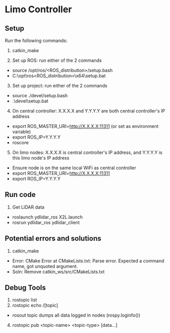 # Limo Controller

## Setup
Run the following commands:
1) catkin_make  

2) Set up ROS: run either of the 2 commands
* source /opt/ros/<ROS_distribution>/setup.bash  
* C:\opt\ros\<ROS_distribution>\x64\setup.bat  

3) Set up project: run either of the 2 commands
* source ./devel/setup.bash  
* .\devel\setup.bat

4) On central controller: X.X.X.X and Y.Y.Y.Y are both central controller's IP address
* export ROS_MASTER_URI=http://X.X.X.X:11311 (or set as environment variable)
* export ROS_IP=Y.Y.Y.Y
* roscore

5) On limo nodes: X.X.X.X is central controller's IP address, and Y.Y.Y.Y is this limo node's IP address
* Ensure node is on the same local WiFi as central controller
* export ROS_MASTER_URI=http://X.X.X.X:11311
* export ROS_IP=Y.Y.Y.Y

## Run code
1) Get LiDAR data
* roslaunch ydlidar_ros X2L.launch
* rosrun ydlidar_ros ydlidar_client

## Potential errors and solutions
1) catkin_make
* Error: CMake Error at CMakeLists.txt: Parse error. Expected a command name, got unquoted argument.
* Soln: Remove catkin_ws/src/CMakeLists.txt

## Debug Tools
1) rostopic list
2) rostopic echo /[topic]
  * rosout topic dumps all data logged in nodes (rospy.loginfo())
4) rostopic pub \<topic-name\> \<topic-type\> \[data...\]

